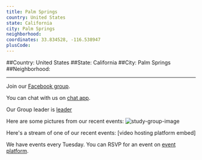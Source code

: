 ```yaml
---
title: Palm Springs
country: United States
state: California
city: Palm Springs
neighborhood: 
coordinates: 33.834528, -116.538947
plusCode:
---
```


##Country: United States
##State: California
##City: Palm Springs
##Neighborhood: 
*****
Join our [Facebook group](https://www.facebook.com/groups/free.code.camp.palmsprings).

You can chat with us on [chat app]().

Our Group leader is [leader]()

Here are some pictures from our recent events:
![study-group-image]()

Here's a stream of one of our recent events:
[video hosting platform embed]

We have events every Tuesday. You can RSVP for an event on [event platform]().
